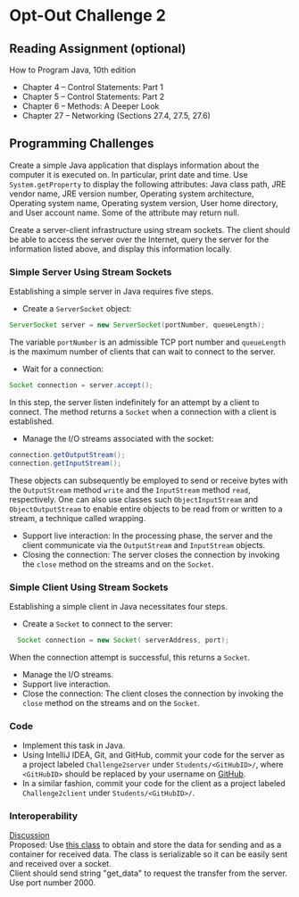 # Opt-Out Challenge 2


## Reading Assignment (optional)

How to Program Java, 10th edition
 * Chapter 4 – Control Statements: Part 1
 * Chapter 5 – Control Statements: Part 2
 * Chapter 6 – Methods: A Deeper Look
 * Chapter 27 – Networking (Sections 27.4, 27.5, 27.6)


## Programming Challenges

Create a simple Java application that displays information about the computer it is executed on.
In particular, print date and time.
Use ```System.getProperty``` to display the following attributes: Java class path, JRE vendor name, JRE version number, Operating system architecture, Operating system name, Operating system version, User home directory, and User account name.
Some of the attribute may return null.

Create a server-client infrastructure using stream sockets.
The client should be able to access the server over the Internet, query the server for the information listed above, and display this information locally.

### Simple Server Using Stream Sockets

Establishing a simple server in Java requires five steps.
 * Create a ```ServerSocket``` object:
```java
ServerSocket server = new ServerSocket(portNumber, queueLength);
```
The variable ```portNumber``` is an admissible TCP port number and  ```queueLength``` is the maximum number of clients that can wait to connect to the server.
 *  Wait for a connection:
```java
Socket connection = server.accept();
```
In this step, the server listen indefinitely for an attempt by a client to connect.
The method returns a ```Socket``` when a connection with a client is established.
 * Manage the I/O streams associated with the socket:
```java
connection.getOutputStream();
connection.getInputStream();
```
These objects can subsequently be employed to send or receive bytes with the ```OutputStream``` method ```write``` and the ```InputStream``` method ```read```, respectively.
One can also use classes such ```ObjectInputStream``` and ```ObjectOutputStream``` to enable entire objects to be read from or written to a stream, a technique called wrapping.
 * Support live interaction:
In the processing phase, the server and the client communicate via the ```OutputStream``` and ```InputStream``` objects.
 * Closing the connection:
The server closes the connection by invoking the ```close``` method on the streams and on the ```Socket```.

### Simple Client Using Stream Sockets

Establishing a simple client in Java necessitates four steps.
 * Create a ```Socket``` to connect to the server:
```java
  Socket connection = new Socket( serverAddress, port);
```
When the connection attempt is successful, this returns a ```Socket```.
 * Manage the I/O streams.
 * Support live interaction.
 * Close the connection:
The client closes the connection by invoking the ```close``` method on the streams and on the ```Socket```.

### Code

 * Implement this task in Java.
 * Using IntelliJ IDEA, Git, and GitHub, commit your code for the server as a project labeled ```Challenge2server``` under ```Students/<GitHubID>/```, where ```<GitHubID>``` should be replaced by your username on [GitHub](https://GitHub.com).
 * In a similar fashion, commit your code for the client as a project labeled ```Challenge2client``` under ```Students/<GitHubID>/```.
 

### Interoperability
[Discussion](https://github.com/CourseReps/ECEN489-Spring2016/issues/1)  
Proposed: Use [this class](https://github.com/CourseReps/ECEN489-Spring2016/blob/master/Students/tbranyon/2optout/ComputerData.java) to obtain and store the data for sending and as a container for received data. The class is serializable so it can be easily sent and received over a socket.  
Client should send string "get_data" to request the transfer from the server. Use port number 2000.

